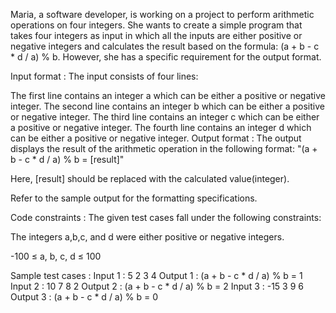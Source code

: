 Maria, a software developer, is working on a project to perform arithmetic operations on four integers. She wants to create a simple program that takes four integers as input in which all the inputs are either positive or negative integers and calculates the result based on the formula: (a + b - c * d / a) % b. However, she has a specific requirement for the output format.

Input format :
The input consists of four lines:

The first line contains an integer a which can be either a positive or negative integer.
The second line contains an integer b which can be either a positive or negative integer.
The third line contains an integer c which can be either a positive or negative integer.
The fourth line contains an integer d which can be either a positive or negative integer.
Output format :
The output displays the result of the arithmetic operation in the following format: "(a + b - c * d / a) % b = [result]"

Here, [result] should be replaced with the calculated value(integer).



Refer to the sample output for the formatting specifications.

Code constraints :
The given test cases fall under the following constraints:

The integers a,b,c, and d were either positive or negative integers.

-100 ≤ a, b, c, d ≤ 100

Sample test cases :
Input 1 :
5
2
3
4
Output 1 :
(a + b - c * d / a) % b = 1
Input 2 :
10
7
8
2
Output 2 :
(a + b - c * d / a) % b = 2
Input 3 :
-15
3
9
6
Output 3 :
(a + b - c * d / a) % b = 0
